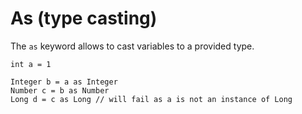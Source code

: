 # As (type casting)

The `as` keyword allows to cast variables to a provided type.


```marcel
int a = 1

Integer b = a as Integer
Number c = b as Number
Long d = c as Long // will fail as a is not an instance of Long
```